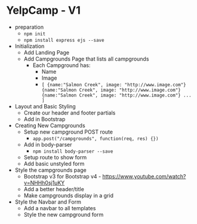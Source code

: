 # YelpCamp - V1
* preparation
	* `npm init`
	* `npm install express ejs --save`
* Initialization
	* Add Landing Page
	* Add Campgrounds Page that lists all campgrounds
		* Each Campground has:
			* Name
			* Image
			* `[
		{name:"Salmon Creek", image: "http://www.image.com"}
		{name:"Salmon Creek", image: "http://www.image.com"}
		{name:"Salmon Creek", image: "http://www.image.com"}
	...
		]`
* Layout and Basic Styling
	* Create our header and footer partials
	* Add in Bootstrap
* Creating New Campgrounds
	* Setup new campground POST route
		* `app.post("/campgrounds", function(req, res) {})`
	* Add in body-parser
		* `npm install body-parser --save`
	* Setup route to show form
	* Add basic unstyled form
* Style the campgrounds page
	* Bootstrap v3 for Bootstrap v4 - https://www.youtube.com/watch?v=NHHh0sj1uKY
	* Add a better header/title
	* Make campgrounds display in a grid
* Style the Navbar and Form
	* Add a navbar to all templates
	* Style the new campground form
